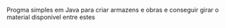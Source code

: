 Progma simples em Java para criar armazens e obras e conseguir girar o material disponivel entre estes 
